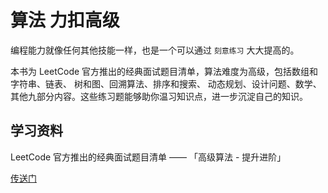 # 算法 力扣高级

编程能力就像任何其他技能一样，也是一个可以通过 `刻意练习` 大大提高的。

本书为 LeetCode 官方推出的经典面试题目清单，算法难度为高级，包括数组和字符串、链表、 树和图、回溯算法、排序和搜索、 动态规划、设计问题、数学、其他九部分内容。这些练习题能够助你温习知识点，进一步沉淀自己的知识。


## 学习资料

LeetCode 官方推出的经典面试题目清单 —— 「高级算法 - 提升进阶」

[传送门](https://leetcode.cn/leetbook/detail/top-interview-questions-hard/)
